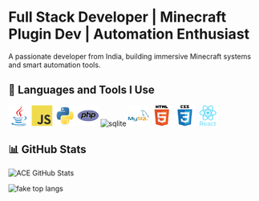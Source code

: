 <h1>Full Stack Developer | Minecraft Plugin Dev | Automation Enthusiast</h1>
<p>A passionate developer from India, building immersive Minecraft systems and smart automation tools.</p>

<h2>🚀 Languages and Tools I Use</h2>
<p>
  <img src="https://raw.githubusercontent.com/devicons/devicon/master/icons/java/java-original.svg" alt="java" width="42" height="42" />
  <img src="https://raw.githubusercontent.com/devicons/devicon/master/icons/javascript/javascript-original.svg" alt="javascript" width="42" height="42" />
  <img src="https://raw.githubusercontent.com/devicons/devicon/master/icons/python/python-original.svg" alt="python" width="42" height="42" />
  <img src="https://raw.githubusercontent.com/devicons/devicon/master/icons/php/php-original.svg" alt="php" width="42" height="42" />
  <img src="https://raw.githubusercontent.com/devicons/devicon/master/icons/sqlite/sqlite-icon.svg" alt="sqlite" width="42" height="42" />
  <img src="https://raw.githubusercontent.com/devicons/devicon/master/icons/mysql/mysql-original-wordmark.svg" alt="mysql" width="42" height="42" />
  <img src="https://raw.githubusercontent.com/devicons/devicon/master/icons/html5/html5-original-wordmark.svg" alt="html5" width="42" height="42" />
  <img src="https://raw.githubusercontent.com/devicons/devicon/master/icons/css3/css3-original-wordmark.svg" alt="css3" width="42" height="42" />
  <img src="https://raw.githubusercontent.com/devicons/devicon/master/icons/react/react-original-wordmark.svg" alt="react" width="42" height="42" />
</p>

<h2>📊 GitHub Stats</h2>

<p>
  <img src="https://github-readme-stats.vercel.app/api?username=ACE&show_icons=true&locale=en" alt="ACE GitHub Stats" />
</p>

<!-- FAKE most-used languages -->
<p>
  <img src="https://img.shields.io/badge/Most%20Used%20Languages-Java%2040%25%20|%20JavaScript%2030%25%20|%20Python%2020%25%20|%20SQL%2010%25-blueviolet?style=for-the-badge" alt="fake top langs" />
</p>
